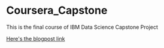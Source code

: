 # Coursera_Capstone
This is the final course of IBM Data Science Capstone Project

[Here's the blogpost link](https://dev.to/jash1112/capstone-project-car-accident-severity-3e5n)
